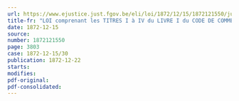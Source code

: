 ```yaml
---
url: https://www.ejustice.just.fgov.be/eli/loi/1872/12/15/1872121550/justel
title-fr: "LOI comprenant les TITRES I à IV du LIVRE I du CODE DE COMMERCE (NOTE : Loi modificative du CODE DE COMMERCE de 1807)"
date: 1872-12-15
source:
number: 1872121550
page: 3803
case: 1872-12-15/30
publication: 1872-12-22
starts:
modifies:
pdf-original:
pdf-consolidated:
---
```


